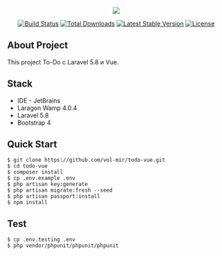 <p align="center"><img src="https://laravel.com/assets/img/components/logo-laravel.svg"></p>

<p align="center">
<a href="https://travis-ci.org/laravel/framework"><img src="https://travis-ci.org/laravel/framework.svg" alt="Build Status"></a>
<a href="https://packagist.org/packages/laravel/framework"><img src="https://poser.pugx.org/laravel/framework/d/total.svg" alt="Total Downloads"></a>
<a href="https://packagist.org/packages/laravel/framework"><img src="https://poser.pugx.org/laravel/framework/v/stable.svg" alt="Latest Stable Version"></a>
<a href="https://packagist.org/packages/laravel/framework"><img src="https://poser.pugx.org/laravel/framework/license.svg" alt="License"></a>
</p>

## About Project

This project To-Do с Laravel 5.8 и Vue.

## Stack

- IDE - JetBrains
- Laragon Wamp 4.0.4
- Laravel 5.8
- Bootstrap 4

## Quick Start
```shell
$ git clone https://github.com/vol-mir/todo-vue.git
$ cd todo-vue
$ composer install
$ cp .env.example .env
$ php artisan key:generate
$ php artisan migrate:fresh --seed
$ php artisan passport:install
$ npm install
```

## Test
```shell
$ cp .env.testing .env
$ php vendor/phpunit/phpunit/phpunit
```
